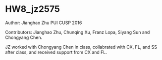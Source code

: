 #  HW8_jz2575

Author: Jianghao Zhu PUI CUSP 2016

Contributors: Jianghao Zhu, Chunqing Xu, Franz Lopa, Siyang Sun and Chongyang Chen.

JZ worked with Chongyang Chen in class, collabrated with CX, FL, and SS after class, and received support from CX and FL.
